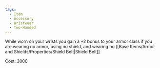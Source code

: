 ```yaml
---
tags:
  - Item
  - Accessory
  - Wristwear
  - Two-Handed
---
```

While worn on your wrists you gain a +2 bonus to your armor class if you are wearing no armor, using no shield, and wearing no [[Base Items/Armor and Shields/Properties/Shield Belt|Shield Belt]]

Cost: 3000